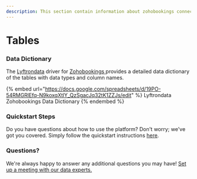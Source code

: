 ```yaml
---
description: This section contain information about zohobookings connector tables information
---
```


# Tables

### Data Dictionary

The [Lyftrondata](https://www.lyftrondata.com/) driver for [Zohobookings](https://www.lyftrondata.com/integration/commerce-analytics/zoho-bookings//)[ ](https://www.lyftrondata.com/integration/zohobookings/)provides a detailed data dictionary of the tables with data types and column names.

{% embed url="https://docs.google.com/spreadsheets/d/19PO-54RMGRlEfq-N9koxqXtlY_QzSgacJq32tK1ZZJs/edit" %}
Lyftrondata Zohobookings Data Dictionary
{% endembed %}

### Quickstart Steps

Do you have questions about how to use the platform? Don't worry; we've got you covered. Simply follow the quickstart instructions [here](../README.md).

### Questions? <a href="#questions" id="questions"></a>

We're always happy to answer any additional questions you may have! [Set up a meeting with our data experts.](https://www.lyftrondata.com/book-a-meeting/)

